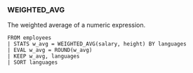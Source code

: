 <!--
This is generated by ESQL’s AbstractFunctionTestCase. Do no edit it. See ../README.md for how to regenerate it.
-->

### WEIGHTED_AVG
The weighted average of a numeric expression.

```esql
FROM employees
| STATS w_avg = WEIGHTED_AVG(salary, height) BY languages
| EVAL w_avg = ROUND(w_avg)
| KEEP w_avg, languages
| SORT languages
```
